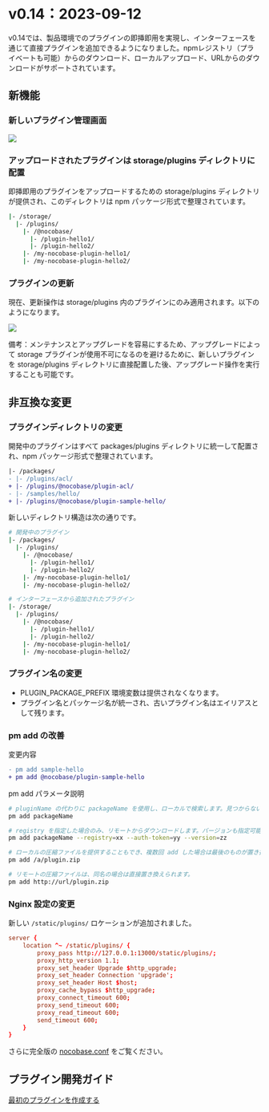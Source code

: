 # v0.14：2023-09-12

v0.14では、製品環境でのプラグインの即挿即用を実現し、インターフェースを通じて直接プラグインを追加できるようになりました。npmレジストリ（プライベートも可能）からのダウンロード、ローカルアップロード、URLからのダウンロードがサポートされています。

## 新機能

### 新しいプラグイン管理画面

<img src="./6de7c906518b6c6643570292523b06c8.png" />

### アップロードされたプラグインは storage/plugins ディレクトリに配置

即挿即用のプラグインをアップロードするための storage/plugins ディレクトリが提供され、このディレクトリは npm パッケージ形式で整理されています。

```bash
|- /storage/
  |- /plugins/
    |- /@nocobase/
      |- /plugin-hello1/
      |- /plugin-hello2/
    |- /my-nocobase-plugin-hello1/
    |- /my-nocobase-plugin-hello2/
```

### プラグインの更新

現在、更新操作は storage/plugins 内のプラグインにのみ適用されます。以下のようになります。

<img src="./703809b8cd74cc95e1ab2ab766980817.gif" />

備考：メンテナンスとアップグレードを容易にするため、アップグレードによって storage プラグインが使用不可になるのを避けるために、新しいプラグインを storage/plugins ディレクトリに直接配置した後、アップグレード操作を実行することも可能です。

## 非互換な変更

### プラグインディレクトリの変更

開発中のプラグインはすべて packages/plugins ディレクトリに統一して配置され、npm パッケージ形式で整理されています。

```diff
|- /packages/
- |- /plugins/acl/
+ |- /plugins/@nocobase/plugin-acl/
- |- /samples/hello/
+ |- /plugins/@nocobase/plugin-sample-hello/
```

新しいディレクトリ構造は次の通りです。

```bash
# 開発中のプラグイン
|- /packages/
  |- /plugins/
    |- /@nocobase/
      |- /plugin-hello1/
      |- /plugin-hello2/
    |- /my-nocobase-plugin-hello1/
    |- /my-nocobase-plugin-hello2/

# インターフェースから追加されたプラグイン
|- /storage/
  |- /plugins/
    |- /@nocobase/
      |- /plugin-hello1/
      |- /plugin-hello2/
    |- /my-nocobase-plugin-hello1/
    |- /my-nocobase-plugin-hello2/
```

### プラグイン名の変更

- PLUGIN_PACKAGE_PREFIX 環境変数は提供されなくなります。
- プラグイン名とパッケージ名が統一され、古いプラグイン名はエイリアスとして残ります。

### pm add の改善

変更内容

```diff
- pm add sample-hello
+ pm add @nocobase/plugin-sample-hello
```

pm add パラメータ説明

```bash
# pluginName の代わりに packageName を使用し、ローカルで検索します。見つからない場合はエラーになります。
pm add packageName

# registry を指定した場合のみ、リモートからダウンロードします。バージョンも指定可能です。
pm add packageName --registry=xx --auth-token=yy --version=zz

# ローカルの圧縮ファイルを提供することもでき、複数回 add した場合は最後のものが置き換えられます。
pm add /a/plugin.zip

# リモートの圧縮ファイルは、同名の場合は直接置き換えられます。
pm add http://url/plugin.zip
```

### Nginx 設定の変更

新しい `/static/plugins/` ロケーションが追加されました。

```conf
server {
    location ^~ /static/plugins/ {
        proxy_pass http://127.0.0.1:13000/static/plugins/;
        proxy_http_version 1.1;
        proxy_set_header Upgrade $http_upgrade;
        proxy_set_header Connection 'upgrade';
        proxy_set_header Host $host;
        proxy_cache_bypass $http_upgrade;
        proxy_connect_timeout 600;
        proxy_send_timeout 600;
        proxy_read_timeout 600;
        send_timeout 600;
    }
}
```

さらに完全版の [nocobase.conf](https://github.com/nocobase/nocobase/blob/main/docker/nocobase/nocobase.conf) をご覧ください。

## プラグイン開発ガイド

[最初のプラグインを作成する](/development/your-first-plugin)

